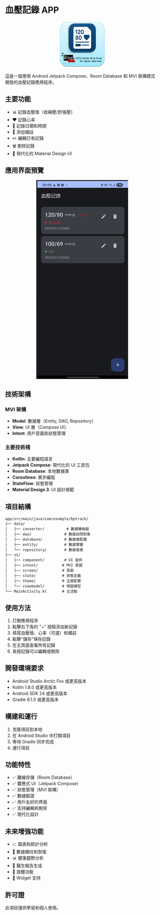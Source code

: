 # 血壓記錄 APP

<div align="center">
  <img src="README/icon-256.png" alt="應用圖標" width="150" height="150">
</div>

這是一個使用 Android Jetpack Compose、Room Database 和 MVI 架構模式開發的血壓記錄應用程序。

## 主要功能

- 📊 記錄血壓值（收縮壓/舒張壓）
- ❤️ 記錄心率
- 📅 記錄日期和時間
- 📝 添加備註
- ✏️ 編輯已有記錄
- 🗑️ 刪除記錄
- 📱 現代化的 Material Design UI

## 應用界面預覽

<div align="center">
  <img src="README/demo.png" alt="應用演示" width="300">
</div>

## 技術架構

### MVI 架構
- **Model**: 數據層（Entity, DAO, Repository）
- **View**: UI 層（Compose UI）
- **Intent**: 用戶意圖和狀態管理

### 主要技術棧
- **Kotlin**: 主要編程語言
- **Jetpack Compose**: 現代化的 UI 工具包
- **Room Database**: 本地數據庫
- **Coroutines**: 異步編程
- **StateFlow**: 狀態管理
- **Material Design 3**: UI 設計規範

## 項目結構

```
app/src/main/java/com/example/bptrack/
├── data/
│   ├── converter/          # 數據轉換器
│   ├── dao/               # 數據訪問對象
│   ├── database/          # 數據庫配置
│   ├── entity/            # 數據實體
│   └── repository/        # 數據倉庫
├── ui/
│   ├── component/         # UI 組件
│   ├── intent/           # MVI 意圖
│   ├── screen/           # 頁面
│   ├── state/            # 狀態定義
│   ├── theme/            # 主題配置
│   └── viewmodel/        # 視圖模型
└── MainActivity.kt       # 主活動
```

## 使用方法

1. 打開應用程序
2. 點擊右下角的 "+" 按鈕添加新記錄
3. 填寫血壓值、心率（可選）和備註
4. 點擊"儲存"保存記錄
5. 在主頁面查看所有記錄
6. 長按記錄可以編輯或刪除

## 開發環境要求

- Android Studio Arctic Fox 或更高版本
- Kotlin 1.8.0 或更高版本
- Android SDK 24 或更高版本
- Gradle 8.1.0 或更高版本

## 構建和運行

1. 克隆項目到本地
2. 在 Android Studio 中打開項目
3. 等待 Gradle 同步完成
4. 運行項目

## 功能特性

- ✅ 離線存儲（Room Database）
- ✅ 響應式 UI（Jetpack Compose）
- ✅ 狀態管理（MVI 架構）
- ✅ 數據驗證
- ✅ 用戶友好的界面
- ✅ 支持編輯和刪除
- ✅ 現代化設計

## 未來增強功能

- 📈 圖表和統計分析
- 🔄 數據備份和恢復
- 📊 健康趨勢分析
- 🏥 醫生報告生成
- 🔔 提醒功能
- 📱 Widget 支持

## 許可證

此項目僅供學習和個人使用。 